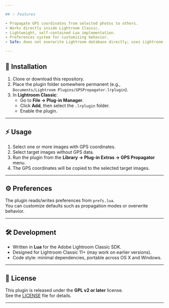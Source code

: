 ```yaml
---

## ✨ Features

- Propagate GPS coordinates from selected photos to others.
- Works directly inside Lightroom Classic.
- Lightweight, self-contained Lua implementation.
- Preferences system for customizing behavior.
- Safe: does not overwrite Lightroom database directly; uses Lightroom SDK APIs.

---
```


## 🚀 Installation

1. Clone or download this repository.
2. Place the plugin folder somewhere permanent (e.g., `Documents/Lightroom Plugins/GPSPropagator.lrplugin`).
3. In **Lightroom Classic**:
   - Go to **File → Plug-in Manager**.
   - Click **Add**, then select the `.lrplugin` folder.
   - Enable the plugin.

---

## ⚡ Usage

1. Select one or more images with GPS coordinates.
2. Select target images without GPS data.
3. Run the plugin from the **Library → Plug-in Extras → GPS Propagator** menu.
4. The GPS coordinates will be copied to the selected target images.

---

## ⚙️ Preferences

The plugin reads/writes preferences from `prefs.lua`.  
You can customize defaults such as propagation modes or overwrite behavior.

---

## 🛠 Development

- Written in **Lua** for the Adobe Lightroom Classic SDK.
- Designed for Lightroom Classic 11+ (may work on earlier versions).
- Code style: minimal dependencies, portable across OS X and Windows.

---

## 📝 License

This plugin is released under the **GPL v2 or later** license.  
See the [LICENSE](LICENSE) file for details.

---
